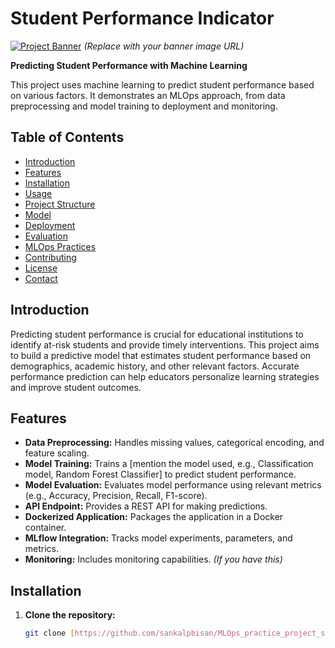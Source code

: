 # Student Performance Indicator

[![Project Banner](images/banner.png)](https://github.com/sankalpbisan/MLOps_practice_project_students_performance_indicator/blob/main/images/banner.png)  *(Replace with your banner image URL)*

**Predicting Student Performance with Machine Learning**

This project uses machine learning to predict student performance based on various factors. It demonstrates an MLOps approach, from data preprocessing and model training to deployment and monitoring.

## Table of Contents

- [Introduction](#introduction)
- [Features](#features)
- [Installation](#installation)
- [Usage](#usage)
- [Project Structure](#project-structure)
- [Model](#model)
- [Deployment](#deployment)
- [Evaluation](#evaluation)
- [MLOps Practices](#mlops-practices)
- [Contributing](#contributing)
- [License](#license)
- [Contact](#contact)

## Introduction

Predicting student performance is crucial for educational institutions to identify at-risk students and provide timely interventions. This project aims to build a predictive model that estimates student performance based on demographics, academic history, and other relevant factors.  Accurate performance prediction can help educators personalize learning strategies and improve student outcomes.

## Features

* **Data Preprocessing:** Handles missing values, categorical encoding, and feature scaling.
* **Model Training:** Trains a [mention the model used, e.g., Classification model, Random Forest Classifier] to predict student performance.
* **Model Evaluation:** Evaluates model performance using relevant metrics (e.g., Accuracy, Precision, Recall, F1-score).
* **API Endpoint:** Provides a REST API for making predictions.
* **Dockerized Application:** Packages the application in a Docker container.
* **MLflow Integration:** Tracks model experiments, parameters, and metrics.
* **Monitoring:** Includes monitoring capabilities. *(If you have this)*

## Installation

1. **Clone the repository:**
   ```bash
   git clone [https://github.com/sankalpbisan/MLOps_practice_project_students_performance_indicator.git](https://github.com/sankalpbisan/MLOps_practice_project_students_performance_indicator.git)
